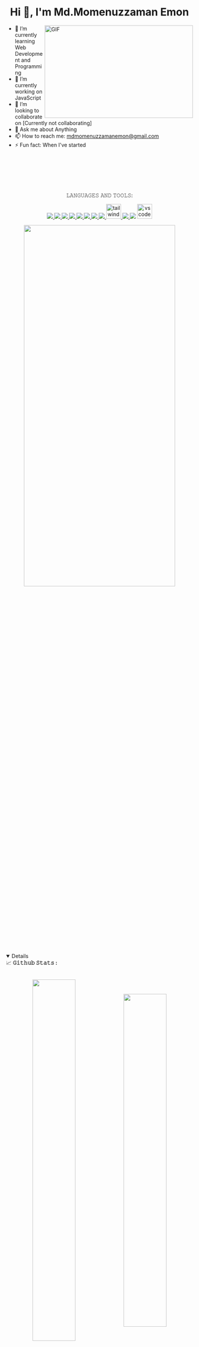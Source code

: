 

<h1 align="center">Hi 👋, I'm Md.Momenuzzaman Emon</h1>

<a target="_blank">
  <img align="right" height="250" width="400" alt="GIF" src="https://user-images.githubusercontent.com/71833671/179347948-40eae602-5d94-46b9-a221-6fa79d82129f.gif">
</a>



- 🌱 I’m currently learning  Web Development and Programming  
- 🔭 I’m currently working on JavaScript  
- 👯 I’m looking to collaborate on  [Currently not collaborating] 
- 💬 Ask me about Anything 
- 📫 How to reach me: mdmomenuzzamanemon@gmail.com  
- ⚡ Fun fact: When I've started 
<br/>
<br/>
<br/>
<br/>
<br/>
<p align="center">𝙻𝙰𝙽𝙶𝚄𝙰𝙶𝙴𝚂 𝙰𝙽𝙳 𝚃𝙾𝙾𝙻𝚂:</p>  
<p align="center">
  <!-- <a href="https://www.mongodb.com/" target="_blank"> <img src="https://img.icons8.com/color/48/000000/mongodb.png"/> </a>  -->
    <a href="https://firebase.google.com/" target="_blank"> <img src="https://img.icons8.com/color/48/000000/firebase.png"/> </a>  
    <a href="https://nodejs.org/en/" target="_blank"> <img src="https://img.icons8.com/fluency/48/000000/node-js.png"/> </a>  
    <a href="https://reactjs.org/" target="_blank"> <img src="https://img.icons8.com/dusk/48/000000/react.png"/> </a>  
 <a href="https://developer.mozilla.org/en-US/docs/Web/JavaScript" target="_blank"> <img src="https://img.icons8.com/color/48/000000/javascript--v2.png"/> </a> 
    <a href="https://www.w3schools.com/html/html_intro.asp" target="_blank"> <img src="https://img.icons8.com/color/48/000000/html-5.png"/> </a> 
    <a href="https://www.w3schools.com/css/" target="_blank"> <img src="https://img.icons8.com/color/48/000000/css3.png"/> </a> 
    <a href="https://mui.com/" target="_blank"> <img src="https://img.icons8.com/color/48/000000/material-ui.png"/> </a> 
    <a href="https://getbootstrap.com" target="_blank"> <img src="https://img.icons8.com/color/48/000000/bootstrap.png"/> </a> 
    <a href="https://tailwindcss.com/" target="_blank"> <img src="https://www.vectorlogo.zone/logos/tailwindcss/tailwindcss-icon.svg" alt="tailwind" width="40" height="40"/> </a>
    <!-- <a href="https://www.python.org" target="_blank"> <img src="https://img.icons8.com/color/48/000000/python.png"/> </a>  -->
    <!-- <a style="padding-right:8px;" href="https://nodejs.org" target="_blank"> <img src="https://img.icons8.com/color/48/000000/nodejs.png"/> </a>  -->
    <!-- <a style="padding-right:8px;" href="https://www.mysql.com/" target="_blank"> <img src="https://img.icons8.com/fluent/50/000000/mysql-logo.png"/> </a> -->
    <!-- <a href="https://postman.com" target="_blank"> <img src="https://www.vectorlogo.zone/logos/getpostman/getpostman-icon.svg" alt="postman" width="45" height="45"/> </a>    -->
    <a href="https://git-scm.com/" target="_blank"> <img src="https://img.icons8.com/color/48/000000/git.png"/> </a> 
    <a href="https://github.com/mdemon420" target="_blank"> <img src="https://img.icons8.com/color/48/000000/github--v3.png"/></a> 
   <a href="https://code.visualstudio.com/" target="_blank">     <img src="https://www.vectorlogo.zone/logos/visualstudio_code/visualstudio_code-icon.svg" alt="vs code" width="40" height="40"/> </a>
   <!--  <a href="https://www.figma.com/" target="_blank"> <img src="https://img.icons8.com/color/48/000000/figma--v2.png"/> </a> -->
   <!-- <a href="https://www.adobe.com/products/photoshop.html" target="_blank"><img src="https://img.icons8.com/ultraviolet/40/000000/adobe-photoshop--v2.png"/> </a> -->
 </P>

 <p align="center">
<!-- <a> <img align="center" src="https://github-readme-streak-stats.herokuapp.com/?user=mdemon420&theme=dark&hide_border=true"/> </a> -->
	<a><img align="center" width="90%"  height="50%" src="https://github-readme-streak-stats.herokuapp.com?user=mdemon420&theme=dark&hide_border=true" /><a/>
</p> 

<details open="">
<summary>
  <g-emoji class="g-emoji" alias="chart_with_upwards_trend" fallback-src="https://github.githubassets.com/images/icons/emoji/unicode/1f4c8.png">📈</g-emoji>
  <strong>𝙶𝚒𝚝𝚑𝚞𝚋 𝚂𝚝𝚊𝚝𝚜 : </strong>
</summary>
<br>

<p align="center">
<!--   <a href="https://github.com/mdemon420">
    <img align="center" width="50%" src="https://github-readme-stats.vercel.app/api?username=mdemon420&show_icons=true&hide_border=true&title_color=94b4a4&amp&icon_color=FFFFFF&amp&text_color=FFFFFF&amp&bg_color=000000&count_private=true&include_all_commits=true"/>
  </a> -->
<!--   <a href="https://github.com/mdemon420">
    <img align="center" height="50%" width="48%" src="https://github-readme-stats.vercel.app/api/top-langs/?username=mdemon420&text_color=FFFFFF&bg_color=000000&title_color=94b4a4&langs_count=15&layout=compact&hide_border=true" />
  </a> -->
	<a>
	<img align="center" height="50%" width="48%" src="https://github-readme-stats.vercel.app/api?username=mdemon420&show_icons=true&hide_border=true&title_color=94b4a4&amp&icon_color=FFFFFF&amp&text_color=FFFFFF&amp&bg_color=000000&count_private=true&include_all_commits=true" />
	<a/>
	<a>
<img align="center"  width="48%" src="https://github-readme-stats.vercel.app/api/top-langs/?username=mdemon420&text_color=FFFFFF&bg_color=000000&title_color=94b4a4&langs_count=15&layout=compact&hide_border=true">
	<a/>
</p>
</details>
<br>

![𝚐𝚒𝚝𝚑𝚞𝚋 𝚐𝚛𝚊𝚙𝚑](https://activity-graph.herokuapp.com/graph?username=mdemon420&theme=react-dark&hide_border=true&area=true)
<br/>
	
 <!-- ![snake gif](https://github.com/mdraselmiah95/mdraselmiah95/blob/output/github-contribution-grid-snake.gif) -->
<!-- <p align="center">
   <img src="https://github.com/mdraselmiah95/mdraselmiah95/blob/output/github-contribution-grid-snake.svg" alt="snake">
</p> -->
<br/>
<p align="center"> Show some ❤️ by starring ⭐ some of the repositories!</p>
<br>
<!-- <p  align="right">
<a href="https://www.facebook.com/mdraselmiah15" target="_blank"><img src="https://raw.githubusercontent.com/arturssmirnovs/arturssmirnovs/master/fb.png" alt="Facebook" width="30"></a>
<a href="https://twitter.com/raselmiah95" target="_blank"><img src="https://raw.githubusercontent.com/arturssmirnovs/arturssmirnovs/master/tw.png" alt="Twitter" width="30"></a>
<a href="https://www.instagram.com/mdraselmia95/" target="_blank"><img src="https://raw.githubusercontent.com/arturssmirnovs/arturssmirnovs/master/ig.png" alt="Instagram" width="30"></a>
<a href="https://www.linkedin.com/in/mdraselmiah15/" target="_blank"><img src="https://raw.githubusercontent.com/arturssmirnovs/arturssmirnovs/master/in.png" alt="LinkedIn" width="30"></a>
<a href="https://github.com/mdraselmiah95" target="_blank"><img src="https://raw.githubusercontent.com/arturssmirnovs/arturssmirnovs/master/git.png" alt="GitHub" width="30"></a>
<a href="https://raselmia.netlify.app/" target="_blank"><img src="https://raw.githubusercontent.com/arturssmirnovs/arturssmirnovs/master/www.png" alt="Website" width="30"></a>
</p> -->

![Profile views](https://gpvc.arturio.dev/mdemon420?v=3)
	<br>
	<img width="48%" src="https://github-readme-stats.vercel.app/api?username=mdemon420&show_icons=true&theme=merko&hide_border=true" />
	<br/>













